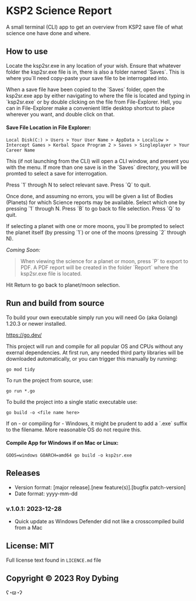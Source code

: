 # KSP2 Science Report

A small terminal (CLI) app to get an overview from KSP2 save file of what science one have done and where.

## How to use

Locate the ksp2sr.exe in any location of your wish. Ensure that whatever folder the ksp2sr.exe file is in, there is also a folder named ´Saves´. This is where you´ll need copy-paste your save file to be interrogated into.

When a save file have been copied to the ´Saves´ folder, open the ksp2sr.exe app by either navigating to where the file is located and typing in ´ksp2sr.exe´ or by double clicking on the file from File-Explorer. Hell, you can in File-Explorer make a convenient little desktop shortcut to place wherever you want, and double click on that.

#### Save File Location in File Explorer:

```Local Disk(C:) > Users > Your User Name > AppData > LocalLow > Intercept Games > Kerbal Space Program 2 > Saves > Singleplayer > Your Career Name```

This (if not launching from the CLI) will open a CLI window, and present you with the menu. If more than one save is in the ´Saves´ directory, you will be promted to select a save for interrogation.

Press ´1´ through N to select relevant save. Press ´Q´ to quit.

Once done, and assuming no errors, you will be given a list of Bodies (Planets) for which Science reports may be available. Select which one by pressing ´1´ through N. Press ´B´ to go back to file selection. Press ´Q´ to quit.

If selecting a planet with one or more moons, you´ll be prompted to select the planet itself (by pressing ´1´) or one of the moons (pressing ´2´ through N).

*Coming Soon:*
>When viewing the science for a planet or moon, press ´P´ to export to PDF. A PDF report will be created in the folder ´Report´ where the ksp2sr.exe file is located. 

Hit Return to go back to planet/moon selection.

## Run and build from source

To build your own executable simply run you will need Go (aka Golang) 1.20.3 or newer installed.

<https://go.dev/>

This project will run and compile for all popular OS and CPUs without any exernal dependencies.
At first run, any needed third party libraries will be downloaded automatically, or you can trigger this manually by running:

```go mod tidy```

To run the project from source, use:

```go run *.go```

To build the project into a single static executable use:

```go build -o <file name here>```

If on - or compiling for - Windows, it might be prudent to add a ´.exe´ suffix to the filename. More reasonable OS do not require this.

#### Compile App for Windows if on Mac or Linux: 

```GOOS=windows GOARCH=amd64 go build -o ksp2sr.exe```

## Releases

- Version format: [major release].[new feature(s)].[bugfix patch-version]
- Date format: yyyy-mm-dd

### v.1.0.1: 2023-12-28

- Quick update as Windows Defender did not like a crosscompiled build from a Mac

## License: MIT

Full license text found in `LICENCE.md` file

## Copyright © 2023 Roy Dybing

ʕ◔ϖ◔ʔ